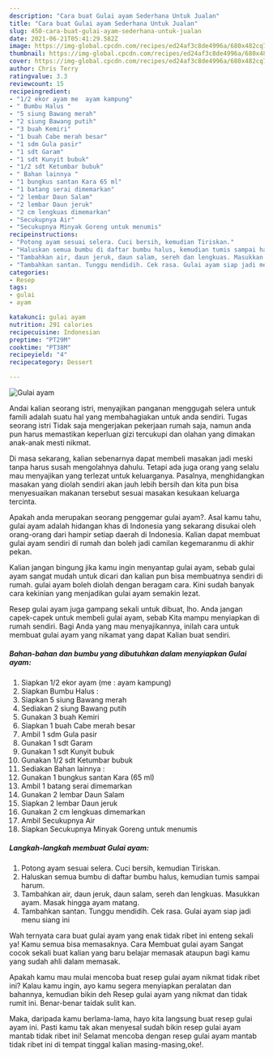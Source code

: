 ```yaml
---
description: "Cara buat Gulai ayam Sederhana Untuk Jualan"
title: "Cara buat Gulai ayam Sederhana Untuk Jualan"
slug: 450-cara-buat-gulai-ayam-sederhana-untuk-jualan
date: 2021-06-21T05:41:29.582Z
image: https://img-global.cpcdn.com/recipes/ed24af3c8de4996a/680x482cq70/gulai-ayam-foto-resep-utama.jpg
thumbnail: https://img-global.cpcdn.com/recipes/ed24af3c8de4996a/680x482cq70/gulai-ayam-foto-resep-utama.jpg
cover: https://img-global.cpcdn.com/recipes/ed24af3c8de4996a/680x482cq70/gulai-ayam-foto-resep-utama.jpg
author: Chris Terry
ratingvalue: 3.3
reviewcount: 15
recipeingredient:
- "1/2 ekor ayam me  ayam kampung"
- " Bumbu Halus "
- "5 siung Bawang merah"
- "2 siung Bawang putih"
- "3 buah Kemiri"
- "1 buah Cabe merah besar"
- "1 sdm Gula pasir"
- "1 sdt Garam"
- "1 sdt Kunyit bubuk"
- "1/2 sdt Ketumbar bubuk"
- " Bahan lainnya "
- "1 bungkus santan Kara 65 ml"
- "1 batang serai dimemarkan"
- "2 lembar Daun Salam"
- "2 lembar Daun jeruk"
- "2 cm lengkuas dimemarkan"
- "Secukupnya Air"
- "Secukupnya Minyak Goreng untuk menumis"
recipeinstructions:
- "Potong ayam sesuai selera. Cuci bersih, kemudian Tiriskan."
- "Haluskan semua bumbu di daftar bumbu halus, kemudian tumis sampai harum."
- "Tambahkan air, daun jeruk, daun salam, sereh dan lengkuas. Masukkan ayam. Masak hingga ayam matang."
- "Tambahkan santan. Tunggu mendidih. Cek rasa. Gulai ayam siap jadi menu siang ini"
categories:
- Resep
tags:
- gulai
- ayam

katakunci: gulai ayam 
nutrition: 291 calories
recipecuisine: Indonesian
preptime: "PT29M"
cooktime: "PT38M"
recipeyield: "4"
recipecategory: Dessert

---
```



![Gulai ayam](https://img-global.cpcdn.com/recipes/ed24af3c8de4996a/680x482cq70/gulai-ayam-foto-resep-utama.jpg)

Andai kalian seorang istri, menyajikan panganan menggugah selera untuk famili adalah suatu hal yang membahagiakan untuk anda sendiri. Tugas seorang istri Tidak saja mengerjakan pekerjaan rumah saja, namun anda pun harus memastikan keperluan gizi tercukupi dan olahan yang dimakan anak-anak mesti nikmat.

Di masa  sekarang, kalian sebenarnya dapat membeli masakan jadi meski tanpa harus susah mengolahnya dahulu. Tetapi ada juga orang yang selalu mau menyajikan yang terlezat untuk keluarganya. Pasalnya, menghidangkan masakan yang diolah sendiri akan jauh lebih bersih dan kita pun bisa menyesuaikan makanan tersebut sesuai masakan kesukaan keluarga tercinta. 



Apakah anda merupakan seorang penggemar gulai ayam?. Asal kamu tahu, gulai ayam adalah hidangan khas di Indonesia yang sekarang disukai oleh orang-orang dari hampir setiap daerah di Indonesia. Kalian dapat membuat gulai ayam sendiri di rumah dan boleh jadi camilan kegemaranmu di akhir pekan.

Kalian jangan bingung jika kamu ingin menyantap gulai ayam, sebab gulai ayam sangat mudah untuk dicari dan kalian pun bisa membuatnya sendiri di rumah. gulai ayam boleh diolah dengan beragam cara. Kini sudah banyak cara kekinian yang menjadikan gulai ayam semakin lezat.

Resep gulai ayam juga gampang sekali untuk dibuat, lho. Anda jangan capek-capek untuk membeli gulai ayam, sebab Kita mampu menyiapkan di rumah sendiri. Bagi Anda yang mau menyajikannya, inilah cara untuk membuat gulai ayam yang nikamat yang dapat Kalian buat sendiri.

<!--inarticleads1-->

##### Bahan-bahan dan bumbu yang dibutuhkan dalam menyiapkan Gulai ayam:

1. Siapkan 1/2 ekor ayam (me : ayam kampung)
1. Siapkan  Bumbu Halus :
1. Siapkan 5 siung Bawang merah
1. Sediakan 2 siung Bawang putih
1. Gunakan 3 buah Kemiri
1. Siapkan 1 buah Cabe merah besar
1. Ambil 1 sdm Gula pasir
1. Gunakan 1 sdt Garam
1. Gunakan 1 sdt Kunyit bubuk
1. Gunakan 1/2 sdt Ketumbar bubuk
1. Sediakan  Bahan lainnya :
1. Gunakan 1 bungkus santan Kara (65 ml)
1. Ambil 1 batang serai dimemarkan
1. Gunakan 2 lembar Daun Salam
1. Siapkan 2 lembar Daun jeruk
1. Gunakan 2 cm lengkuas dimemarkan
1. Ambil Secukupnya Air
1. Siapkan Secukupnya Minyak Goreng untuk menumis




<!--inarticleads2-->

##### Langkah-langkah membuat Gulai ayam:

1. Potong ayam sesuai selera. Cuci bersih, kemudian Tiriskan.
1. Haluskan semua bumbu di daftar bumbu halus, kemudian tumis sampai harum.
1. Tambahkan air, daun jeruk, daun salam, sereh dan lengkuas. Masukkan ayam. Masak hingga ayam matang.
1. Tambahkan santan. Tunggu mendidih. Cek rasa. Gulai ayam siap jadi menu siang ini




Wah ternyata cara buat gulai ayam yang enak tidak ribet ini enteng sekali ya! Kamu semua bisa memasaknya. Cara Membuat gulai ayam Sangat cocok sekali buat kalian yang baru belajar memasak ataupun bagi kamu yang sudah ahli dalam memasak.

Apakah kamu mau mulai mencoba buat resep gulai ayam nikmat tidak ribet ini? Kalau kamu ingin, ayo kamu segera menyiapkan peralatan dan bahannya, kemudian bikin deh Resep gulai ayam yang nikmat dan tidak rumit ini. Benar-benar taidak sulit kan. 

Maka, daripada kamu berlama-lama, hayo kita langsung buat resep gulai ayam ini. Pasti kamu tak akan menyesal sudah bikin resep gulai ayam mantab tidak ribet ini! Selamat mencoba dengan resep gulai ayam mantab tidak ribet ini di tempat tinggal kalian masing-masing,oke!.

